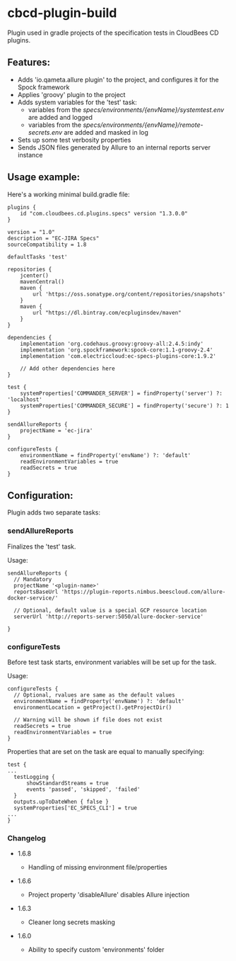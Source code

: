 # cbcd-plugin-build

Plugin used in gradle projects of the specification tests in CloudBees CD plugins.

## Features:
 - Adds 'io.qameta.allure plugin' to the project, and configures it for the Spock framework
 - Applies 'groovy' plugin to the project
 - Adds system variables for the 'test' task:
    - variables from the *specs/environments/{envName}/systemtest.env* are added and logged
    - variables from the *specs/environments/{envName}/remote-secrets.env* are added and masked in log
 - Sets up some test verbosity properties
 - Sends JSON files generated by Allure to an internal reports server instance
 
## Usage example:

Here's a working minimal build.gradle file:
```
plugins {
    id "com.cloudbees.cd.plugins.specs" version "1.3.0.0"
}

version = "1.0"
description = "EC-JIRA Specs"
sourceCompatibility = 1.8

defaultTasks 'test'

repositories {
    jcenter()
    mavenCentral()
    maven {
        url 'https://oss.sonatype.org/content/repositories/snapshots'
    }
    maven {
        url "https://dl.bintray.com/ecpluginsdev/maven"
    }
}

dependencies {
    implementation 'org.codehaus.groovy:groovy-all:2.4.5:indy'
    implementation 'org.spockframework:spock-core:1.1-groovy-2.4'
    implementation 'com.electriccloud:ec-specs-plugins-core:1.9.2'
    
    // Add other dependencies here
}

test {
    systemProperties['COMMANDER_SERVER'] = findProperty('server') ?: 'localhost'
    systemProperties['COMMANDER_SECURE'] = findProperty('secure') ?: 1
}

sendAllureReports {
    projectName = 'ec-jira'
}

configureTests {
    environmentName = findProperty('envName') ?: 'default'
    readEnvironmentVariables = true
    readSecrets = true
}
```
 
## Configuration:

Plugin adds two separate tasks:

### sendAllureReports
Finalizes the 'test' task.

Usage:
```
sendAllureReports {
  // Mandatory
  projectName '<plugin-name>'
  reportsBaseUrl 'https://plugin-reports.nimbus.beescloud.com/allure-docker-service/'
  
  // Optional, default value is a special GCP resource location
  serverUrl 'http://reports-server:5050/allure-docker-service'

}
``` 

### configureTests
Before test task starts, environment variables will be set up for the task. 

Usage:
```
configureTests {
  // Optional, rvalues are same as the default values
  environmentName = findProperty('envName') ?: 'default'
  environmentLocation = getProject().getProjectDir()
  
  // Warning will be shown if file does not exist
  readSecrets = true
  readEnvironmentVariables = true
}
``` 

Properties that are set on the task are equal to manually specifying:
```
test {
...
  testLogging {
      showStandardStreams = true
      events 'passed', 'skipped', 'failed'
  }
  outputs.upToDateWhen { false }
  systemProperties['EC_SPECS_CLI'] = true
...
}
```


### Changelog
- 1.6.8
  - Handling of missing environment file/properties

- 1.6.6
  - Project property 'disableAllure' disables Allure injection

- 1.6.3 
  - Cleaner long secrets masking
  
- 1.6.0
  - Ability to specify custom 'environments' folder